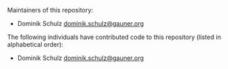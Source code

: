 Maintainers of this repository:

* Dominik Schulz <dominik.schulz@gauner.org>

The following individuals have contributed code to this repository
(listed in alphabetical order):

* Dominik Schulz <dominik.schulz@gauner.org>

